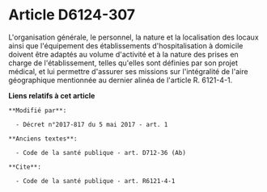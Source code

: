 # Article D6124-307

L'organisation générale, le personnel, la nature et la localisation des locaux ainsi que l'équipement des établissements
d'hospitalisation à domicile doivent être adaptés au volume d'activité et à la nature des prises en charge de
l'établissement, telles qu'elles sont définies par son projet médical, et lui permettre d'assurer ses missions sur
l'intégralité de l'aire géographique mentionnée au dernier alinéa de l'article R. 6121-4-1.

**Liens relatifs à cet article**

	**Modifié par**:

	  - Décret n°2017-817 du 5 mai 2017 - art. 1

	**Anciens textes**:

	  - Code de la santé publique - art. D712-36 (Ab)

	**Cite**:

	  - Code de la santé publique - art. R6121-4-1
